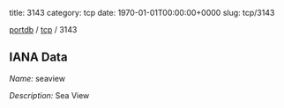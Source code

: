 title: 3143
category: tcp
date: 1970-01-01T00:00:00+0000
slug: tcp/3143

[portdb](/) / [tcp](/category/tcp.html) / 3143


## IANA Data

_Name:_ seaview

_Description:_ Sea View

